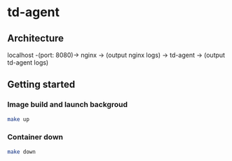 # td-agent

## Architecture

localhost -(port: 8080)-> nginx -> (output nginx logs) -> td-agent -> (output td-agent logs)  

## Getting started

### Image build and launch backgroud

``` sh
make up
```

### Container down

``` sh
make down
```
